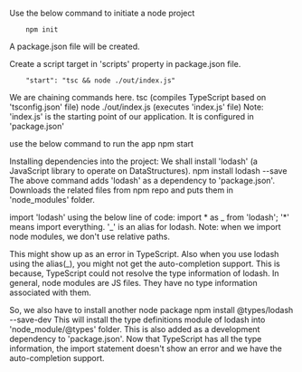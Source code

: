 Use the below command to initiate a node project
```
    npm init
```
A package.json file will be created.


Create a script target in 'scripts' property in package.json file.
```
    "start": "tsc && node ./out/index.js"
```
We are chaining commands here.
    tsc (compiles TypeScript based on 'tsconfig.json' file)
    node ./out/index.js (executes 'index.js' file)
Note: 'index.js' is the starting point of our application. It is configured in 'package.json'


use the below command to run the app
    npm start



Installing dependencies into the project:
We shall install 'lodash' (a JavaScript library to operate on DataStructures).
    npm install lodash --save
The above command adds 'lodash' as a dependency to 'package.json'. Downloads the related files from npm repo and puts them in 'node_modules' folder.

import 'lodash' using  the below line of code:
    import * as _ from 'lodash'; 
'*' means import everything. '_' is an alias for lodash.
Note: when we import node modules, we don't use relative paths.

This might show up as an error in TypeScript. Also when you use lodash using the alias(_), you might not get the auto-completion support. This is because, TypeScript could not resolve the type information of lodash.
In general, node modules are JS files. They have no type information associated with them.

So, we also have to install another node package
    npm install @types/lodash --save-dev
This will install the type definitions module of lodash into 'node_module/@types' folder.
This is also added as a development dependency to 'package.json'.
Now that TypeScript has all the type information, the import statement doesn't show an error and we have the auto-completion support.




